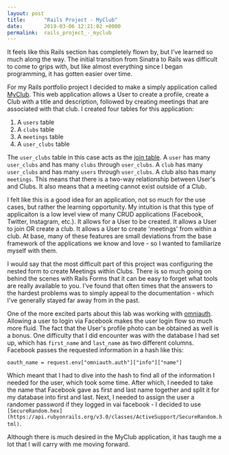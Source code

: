 ```yaml
---
layout: post
title:      "Rails Project - MyClub"
date:       2019-03-06 12:21:02 +0000
permalink:  rails_project_-_myclub
---
```



It feels like this Rails section has completely flown by, but I've learned so much along the way. The initial transition from Sinatra to Rails was difficult to come to grips with, but like almost everything since I began programming, it has gotten easier over time.

For my Rails portfolio project I decided to make a simply application called [MyClub](https://github.com/aburk3/MyClub). This web application allows a User to create a profile, create a Club with a title and description, followed by creating meetings that are associated with that club. I created four tables for this application:

1. A `users` table
2. A `clubs` table
3. A `meetings` table
4. A `user_clubs` table

The `user_clubs` table in this case acts as the [join table](https://guides.rubyonrails.org/association_basics.html). A `user` has many `user_clubs` and has many `clubs` through `user_clubs`. A `club` has many `user_clubs` and has many `users` through `user_clubs`. A club also has many `meetings`. This means that there is a two-way relationship between User's and Clubs. It also means that a meeting cannot exist outside of a Club. 

I felt like this is a good idea for an application, not so much for the use cases, but rather the learning opportunity. My intuition is that this type of applicaiton is a low level view of many CRUD applications (Facebook, Twitter, Instagram, etc.). It allows for a User to be created. It allows a User to join OR create a club. It allows a User to create 'meetings' from within a club. At base, many of these features are small deviations from the base framework of the applications we know and love - so I wanted to familiarize myself with them. 

I would say that the most difficult part of this project was configuring the nested form to create Meetings within Clubs. There is so much going on behind the scenes with Rails Forms that it can be easy to forget what tools are really available to you. I've found that often times that the answers to the hardest problems was to simply appeal to the documentation - which I've generally stayed far away from in the past.

One of the more excited parts about this lab was working with [omniauth](https://github.com/omniauth/omniauth). Allowing a user to login via Facebook makes the user login flow so much more fluid. The fact that the User's profile photo can be obtained as well is a bonus. One difficulty that I did encounter was with the database I had set up, which has `first_name` and `last_name` as two different columns. Facebook passes the requested information in a hash like this: 

```
oauth_name = request.env["omniauth.auth"]["info"]["name"]
```

Which meant that I had to dive into the hash to find all of the information I needed for the user, which took some time. After which, I needed to take the name that Facebook gave as first and last name together and split it for my database into first and last. Next, I needed to assign the user a randomer password if they logged in vai facebook - I decided to use `[SecureRandom.hex](https://api.rubyonrails.org/v3.0/classes/ActiveSupport/SecureRandom.html)`.

Although there is much desired in the MyClub application, it has taugh me a lot that I will carry with me moving forward. 


